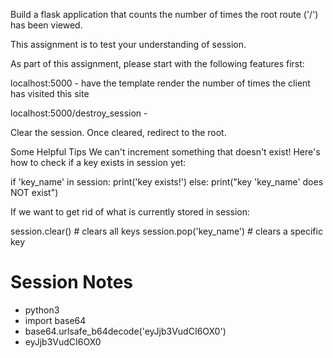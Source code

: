 
Build a flask application that counts the number of times the root route ('/') has been viewed. 

This assignment is to test your understanding of session.

As part of this assignment, please start with the following features first:

localhost:5000 - have the template render the number of times the client has visited this site

localhost:5000/destroy_session - 

Clear the session. Once cleared, redirect to the root.

Some Helpful Tips
We can't increment something that doesn't exist! Here's how to check if a key exists in session yet:

if 'key_name' in session:
    print('key exists!')
else:
    print("key 'key_name' does NOT exist")

If we want to get rid of what is currently stored in session:

session.clear()		# clears all keys
session.pop('key_name')		# clears a specific key



# Session Notes

- python3
- import base64
- base64.urlsafe_b64decode('eyJjb3VudCI6OX0')
- eyJjb3VudCI6OX0 


